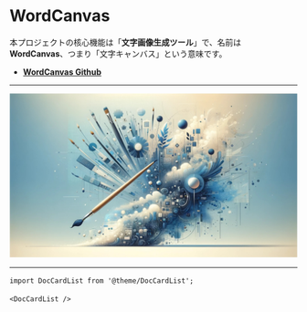 # WordCanvas

本プロジェクトの核心機能は「**文字画像生成ツール**」で、名前は **WordCanvas**、つまり「文字キャンバス」という意味です。

- [**WordCanvas Github**](https://github.com/DocsaidLab/WordCanvas)

---

![title](./resources/title.jpg)

---

```mdx-code-block
import DocCardList from '@theme/DocCardList';

<DocCardList />
```
